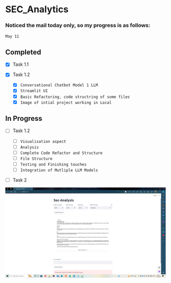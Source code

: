 # SEC_Analytics


### Noticed the mail today only, so my progress is as follows:
```
May 11

```

## Completed

  * [X] Task 1.1
  * [X] Task 1.2
        
    * [X] `Conversational Chatbot Model 1 LLM`
    * [X] `Streamlit UI`
    * [X] `Basic Refactoring, code structring of some files`
     * [X]  `Image of intial project working in Local`

## In Progress

* [ ] Task 1.2

  * [ ] `Visualisation aspect`
  * [ ] `Analysis`
  * [ ] `Complete Code Refactor and Structure`
  * [ ] `File Structure`
  * [ ] `Testing and Finishing touches`
  * [ ] `Integration of Mutliple LLM Models`

*[ ] Task 2


 ![Conversational ChatBot's image](images/image-1.png)

